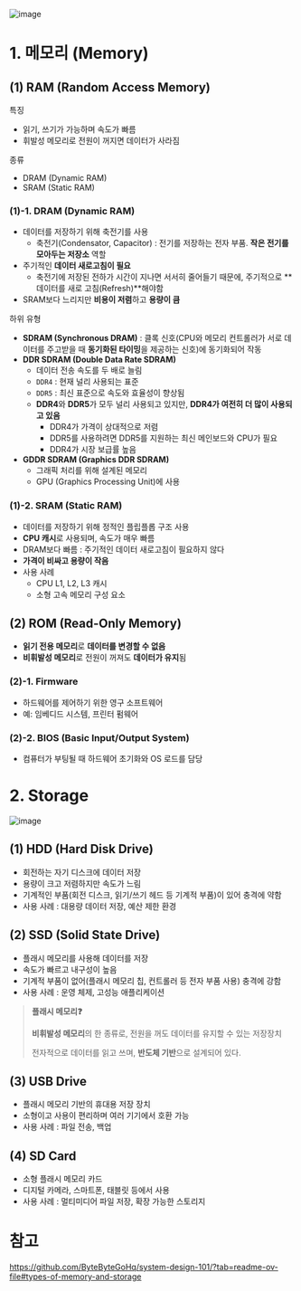 ![image](https://github.com/user-attachments/assets/fd2b131d-a0da-4ee3-b70f-cb4af199ec40)

# 1. 메모리 (Memory)

## (1) RAM (Random Access Memory)

특징

- 읽기, 쓰기가 가능하며 속도가 빠름
- 휘발성 메모리로 전원이 꺼지면 데이터가 사라짐

종류

- DRAM (Dynamic RAM)
- SRAM (Static RAM)

### (1)-1. DRAM (Dynamic RAM)

- 데이터를 저장하기 위해 축전기를 사용
    - 축전기(Condensator, Capacitor) : 전기를 저장하는 전자 부품. **작은 전기를 모아두는 저장소** 역할
- 주기적인 **데이터 새로고침이 필요**
    - 축전기에 저장된 전하가 시간이 지나면 서서히 줄어들기 때문에, 주기적으로 **데이터를 새로 고침(Refresh)**해야함
- SRAM보다 느리지만 **비용이 저렴**하고 **용량이 큼**

하위 유형

- **SDRAM (Synchronous DRAM)** : 클록 신호(CPU와 메모리 컨트롤러가 서로 데이터를 주고받을 때 **동기화된 타이밍**을 제공하는 신호)에 동기화되어 작동
- **DDR SDRAM (Double Data Rate SDRAM)**
    - 데이터 전송 속도를 두 배로 늘림
    - `DDR4` : 현재 널리 사용되는 표준
    - `DDR5` : 최신 표준으로 속도와 효율성이 향상됨
    - **DDR4**와 **DDR5**가 모두 널리 사용되고 있지만, **DDR4가 여전히 더 많이 사용되고 있음**
        - DDR4가 가격이 상대적으로 저렴
        - DDR5를 사용하려면 DDR5를 지원하는 최신 메인보드와 CPU가 필요
        - DDR4가 시장 보급률 높음
- **GDDR SDRAM (Graphics DDR SDRAM)**
    - 그래픽 처리를 위해 설계된 메모리
    - GPU (Graphics Processing Unit)에 사용

### (1)-2. SRAM (Static RAM)

- 데이터를 저장하기 위해 정적인 플립플롭 구조 사용
- **CPU 캐시**로 사용되며, 속도가 매우 빠름
- DRAM보다 빠름 : 주기적인 데이터 새로고침이 필요하지 않다
- **가격이 비싸고 용량이 작음**
- 사용 사례
    - CPU L1, L2, L3 캐시
    - 소형 고속 메모리 구성 요소

## (2) ROM (Read-Only Memory)

- **읽기 전용 메모리**로 **데이터를 변경할 수 없음**
- **비휘발성 메모리**로 전원이 꺼져도 **데이터가 유지**됨

### (2)-1. Firmware

- 하드웨어를 제어하기 위한 영구 소프트웨어
- 예: 임베디드 시스템, 프린터 펌웨어

### (2)-2. BIOS (Basic Input/Output System)

- 컴퓨터가 부팅될 때 하드웨어 초기화와 OS 로드를 담당

# 2. Storage

![image](https://github.com/user-attachments/assets/419a487b-0c34-445d-823b-831bf9f73bc7)


## (1) HDD (Hard Disk Drive)

- 회전하는 자기 디스크에 데이터 저장
- 용량이 크고 저렴하지만 속도가 느림
- 기계적인 부품(회전 디스크, 읽기/쓰기 헤드 등 기계적 부품)이 있어 충격에 약함
- 사용 사례 : 대용량 데이터 저장, 예산 제한 환경

## (2) SSD (Solid State Drive)

- 플래시 메모리를 사용해 데이터를 저장
- 속도가 빠르고 내구성이 높음
- 기계적 부품이 없어(플래시 메모리 칩, 컨트롤러 등 전자 부품 사용) 충격에 강함
- 사용 사례 : 운영 체제, 고성능 애플리케이션

> **플래시 메모리❓**
>
>**비휘발성 메모리**의 한 종류로, 전원을 꺼도 데이터를 유지할 수 있는 저장장치
>
>전자적으로 데이터를 읽고 쓰며, **반도체 기반**으로 설계되어 있다.
> 

## (3) USB Drive

- 플래시 메모리 기반의 휴대용 저장 장치
- 소형이고 사용이 편리하며 여러 기기에서 호환 가능
- 사용 사례 : 파일 전송, 백업

## (4) SD Card

- 소형 플래시 메모리 카드
- 디지털 카메라, 스마트폰, 태블릿 등에서 사용
- 사용 사례 : 멀티미디어 파일 저장, 확장 가능한 스토리지

# 참고
https://github.com/ByteByteGoHq/system-design-101/?tab=readme-ov-file#types-of-memory-and-storage
